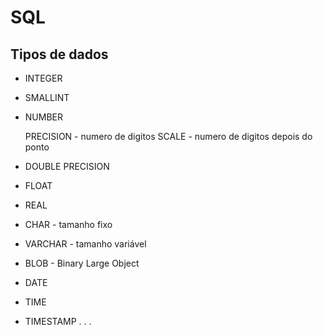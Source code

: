 # SQL

## Tipos de dados

* INTEGER
* SMALLINT
* NUMBER
  
  PRECISION - numero de digitos
  SCALE - numero de digitos depois do ponto
  
* DOUBLE PRECISION
* FLOAT
* REAL
* CHAR - tamanho fixo
* VARCHAR - tamanho variável
* BLOB - Binary Large Object
* DATE 
* TIME
* TIMESTAMP
.
.
.
